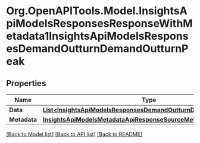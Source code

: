 # Org.OpenAPITools.Model.InsightsApiModelsResponsesResponseWithMetadata1InsightsApiModelsResponsesDemandOutturnDemandOutturnPeak

## Properties

Name | Type | Description | Notes
------------ | ------------- | ------------- | -------------
**Data** | [**List&lt;InsightsApiModelsResponsesDemandOutturnDemandOutturnPeak&gt;**](InsightsApiModelsResponsesDemandOutturnDemandOutturnPeak.md) |  | [optional] 
**Metadata** | [**InsightsApiModelsMetadataApiResponseSourceMetadata**](InsightsApiModelsMetadataApiResponseSourceMetadata.md) |  | [optional] 

[[Back to Model list]](../README.md#documentation-for-models) [[Back to API list]](../README.md#documentation-for-api-endpoints) [[Back to README]](../README.md)

